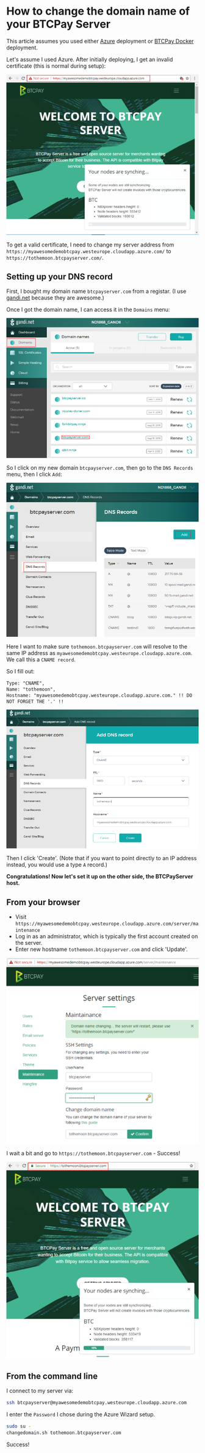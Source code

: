 # How to change the domain name of your BTCPay Server

This article assumes you used either [Azure](https://github.com/btcpayserver/btcpayserver-azure) deployment or [BTCPay Docker](https://github.com/btcpayserver/btcpayserver-docker) deployment.

Let's assume I used Azure. After initially deploying, I get an invalid certificate \(this is normal during setup\):

![InvalidCertificate](../../.gitbook/assets/invalidcertificate.png)

To get a valid certificate, I need to change my server address from `https://myawesomedemobtcpay.westeurope.cloudapp.azure.com/` to `https://tothemoon.btcpayserver.com/`.

## Setting up your DNS record

First, I bought my domain name `btcpayserver.com` from a registar. \(I use [gandi.net](https://gandi.net/) because they are awesome.\)

Once I got the domain name, I can access it in the `Domains` menu:

![Gandi1](../../.gitbook/assets/gandi1.png)

So I click on my new domain `btcpayserver.com`, then go to the `DNS Records` menu, then I click `Add`:

![Gandi2](../../.gitbook/assets/gandi2.png)

Here I want to make sure `tothemoon.btcpayserver.com` will resolve to the same IP address as `myawesomedemobtcpay.westeurope.cloudapp.azure.com`. We call this a `CNAME record`.

So I fill out:

```text
Type: "CNAME", 
Name: "tothemoon", 
Hostname: "myawesomedemobtcpay.westeurope.cloudapp.azure.com." !! DO NOT FORGET THE '.' !!
```

![Gandi3](../../.gitbook/assets/gandi3.png)

Then I click 'Create'. \(Note that if you want to point directly to an IP address instead, you would use a type `A` record.\)

**Congratulations! Now let's set it up on the other side, the BTCPayServer host.**

## From your browser

* Visit `https://myawesomedemobtcpay.westeurope.cloudapp.azure.com/server/maintenance`
* Log in as an administrator, which is typically the first account created on the server.
* Enter new hostname `tothemoon.btcpayserver.com` and click 'Update'.

![Maintenance](../../.gitbook/assets/maintenance.png)

I wait a bit and go to `https://tothemoon.btcpayserver.com` - Success!

![Maintenance2](../../.gitbook/assets/maintenance2.png)

## From the command line

I connect to my server via:

```bash
ssh btcpayserver@myawesomedemobtcpay.westeurope.cloudapp.azure.com
```

I enter the `Password` I chose during the Azure Wizard setup.

```bash
sudo su -
changedomain.sh tothemoon.btcpayserver.com
```

Success!

